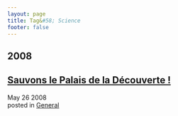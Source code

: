 ```yaml
---
layout: page
title: Tag&#58; Science
footer: false
---
```


<div id="blog-archives" class="category">
<h2>2008</h2>

<article>
<h1><a href="/2008/05/26/sauvons-le-palais-de-la-decouverte/index.html">Sauvons le Palais de la Découverte !</a></h1>
<time datetime="2008-05-26T00:00:00-06:00" pubdate><span class='month'>May</span> <span class='day'>26</span> <span class='year'>2008</span></time>
<footer>
<span class="categories">posted in 
<a href='/categories/general/'>General</a></span>
</footer>
</article>
</div>
